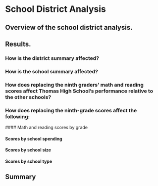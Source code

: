 # School District Analysis
## Overview of the school district analysis.
## Results.
### How is the district summary affected?
### How is the school summary affected?
### How does replacing the ninth graders’ math and reading scores affect Thomas High School’s performance relative to the other schools?
### How does replacing the ninth-grade scores affect the following:
#### Math and reading scores by grade
#### Scores by school spending
#### Scores by school size
#### Scores by school type
## Summary
